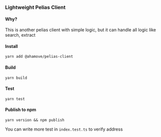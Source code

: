 ### Lightweight Pelias Client
#### Why?
This is another pelias client with simple logic, but it can handle all logic like search, extract

#### Install
```shell
yarn add @ahamove/pelias-client
```

#### Build
```shell
yarn build
```

#### Test
```shell
yarn test
```

#### Publish to npm
```shell
yarn version && npm publish
```

You can write more test in `index.test.ts` to verify address
